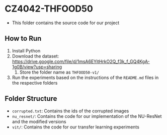 # CZ4042-THFOOD50
- This folder contains the source code for our project

## How to Run
1. Install Python
2. Download the dataset: https://drive.google.com/file/d/1msA6EYitHrkO2Q_f3k_f_GQ4KgA-1g0B/view?usp=sharing
	1. Store the folder name as `THFOOD50-v1/`
3. Run the experiments based on the instructions of the `README.md` files in the respective folders
   
## Folder Structure
- `corrupted.txt`: Contains the ids of the corrupted images
- `nu_resnet/`: Contains the code for our implementation of the NU-ResNet and the modified versions
- `vit/`: Contains the code for our transfer learning experiments
